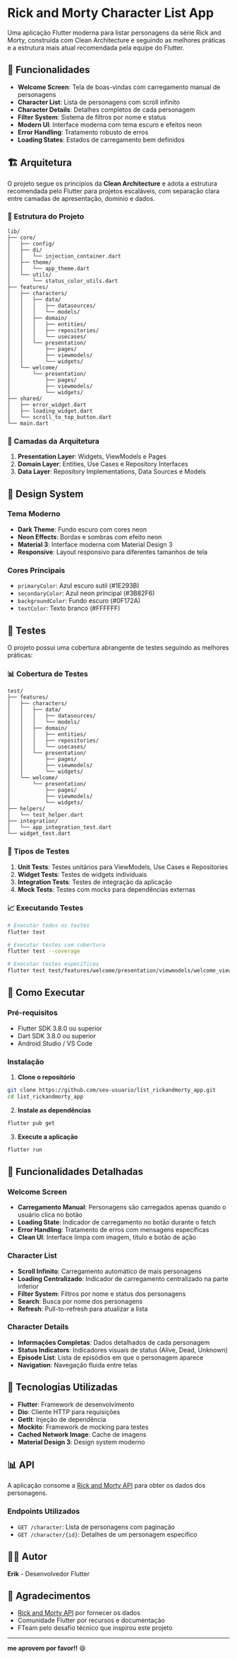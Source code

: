 # Rick and Morty Character List App

Uma aplicação Flutter moderna para listar personagens da série Rick and Morty, construída com Clean Architecture e seguindo as melhores práticas e a estrutura mais atual recomendada pela equipe do Flutter.

## 🚀 Funcionalidades

- **Welcome Screen**: Tela de boas-vindas com carregamento manual de personagens
- **Character List**: Lista de personagens com scroll infinito
- **Character Details**: Detalhes completos de cada personagem
- **Filter System**: Sistema de filtros por nome e status
- **Modern UI**: Interface moderna com tema escuro e efeitos neon
- **Error Handling**: Tratamento robusto de erros
- **Loading States**: Estados de carregamento bem definidos

## 🏗️ Arquitetura

O projeto segue os princípios da **Clean Architecture** e adota a estrutura recomendada pelo Flutter para projetos escaláveis, com separação clara entre camadas de apresentação, domínio e dados.

### 📁 Estrutura do Projeto

```
lib/
├── core/
│   ├── config/
│   ├── di/
│   │   └── injection_container.dart
│   ├── theme/
│   │   └── app_theme.dart
│   └── utils/
│       └── status_color_utils.dart
├── features/
│   ├── characters/
│   │   ├── data/
│   │   │   ├── datasources/
│   │   │   └── models/
│   │   ├── domain/
│   │   │   ├── entities/
│   │   │   ├── repositories/
│   │   │   └── usecases/
│   │   └── presentation/
│   │       ├── pages/
│   │       ├── viewmodels/
│   │       └── widgets/
│   └── welcome/
│       └── presentation/
│           ├── pages/
│           ├── viewmodels/
│           └── widgets/
├── shared/
│   ├── error_widget.dart
│   ├── loading_widget.dart
│   └── scroll_to_top_button.dart
└── main.dart
```

### 🎯 Camadas da Arquitetura

1. **Presentation Layer**: Widgets, ViewModels e Pages
2. **Domain Layer**: Entities, Use Cases e Repository Interfaces
3. **Data Layer**: Repository Implementations, Data Sources e Models

## 🎨 Design System

### Tema Moderno
- **Dark Theme**: Fundo escuro com cores neon
- **Neon Effects**: Bordas e sombras com efeito neon
- **Material 3**: Interface moderna com Material Design 3
- **Responsive**: Layout responsivo para diferentes tamanhos de tela

### Cores Principais
- `primaryColor`: Azul escuro sutil (#1E293B)
- `secondaryColor`: Azul neon principal (#3B82F6)
- `backgroundColor`: Fundo escuro (#0F172A)
- `textColor`: Texto branco (#FFFFFF)

## 🧪 Testes

O projeto possui uma cobertura abrangente de testes seguindo as melhores práticas:

### 📊 Cobertura de Testes

```
test/
├── features/
│   ├── characters/
│   │   ├── data/
│   │   │   ├── datasources/
│   │   │   └── models/
│   │   ├── domain/
│   │   │   ├── entities/
│   │   │   ├── repositories/
│   │   │   └── usecases/
│   │   └── presentation/
│   │       ├── pages/
│   │       ├── viewmodels/
│   │       └── widgets/
│   └── welcome/
│       └── presentation/
│           ├── pages/
│           ├── viewmodels/
│           └── widgets/
├── helpers/
│   └── test_helper.dart
├── integration/
│   └── app_integration_test.dart
└── widget_test.dart
```

### 🎯 Tipos de Testes

1. **Unit Tests**: Testes unitários para ViewModels, Use Cases e Repositories
2. **Widget Tests**: Testes de widgets individuais
3. **Integration Tests**: Testes de integração da aplicação
4. **Mock Tests**: Testes com mocks para dependências externas

### 📈 Executando Testes

```bash
# Executar todos os testes
flutter test

# Executar testes com cobertura
flutter test --coverage

# Executar testes específicos
flutter test test/features/welcome/presentation/viewmodels/welcome_viewmodel_test.dart
```

## 🚀 Como Executar

### Pré-requisitos
- Flutter SDK 3.8.0 ou superior
- Dart SDK 3.8.0 ou superior
- Android Studio / VS Code

### Instalação

1. **Clone o repositório**
```bash
git clone https://github.com/seu-usuario/list_rickandmorty_app.git
cd list_rickandmorty_app
```

2. **Instale as dependências**
```bash
flutter pub get
```

3. **Execute a aplicação**
```bash
flutter run
```

## 📱 Funcionalidades Detalhadas

### Welcome Screen
- **Carregamento Manual**: Personagens são carregados apenas quando o usuário clica no botão
- **Loading State**: Indicador de carregamento no botão durante o fetch
- **Error Handling**: Tratamento de erros com mensagens específicas
- **Clean UI**: Interface limpa com imagem, título e botão de ação

### Character List
- **Scroll Infinito**: Carregamento automático de mais personagens
- **Loading Centralizado**: Indicador de carregamento centralizado na parte inferior
- **Filter System**: Filtros por nome e status dos personagens
- **Search**: Busca por nome dos personagens
- **Refresh**: Pull-to-refresh para atualizar a lista

### Character Details
- **Informações Completas**: Dados detalhados de cada personagem
- **Status Indicators**: Indicadores visuais de status (Alive, Dead, Unknown)
- **Episode List**: Lista de episódios em que o personagem aparece
- **Navigation**: Navegação fluida entre telas

## 🔧 Tecnologias Utilizadas

- **Flutter**: Framework de desenvolvimento
- **Dio**: Cliente HTTP para requisições
- **GetIt**: Injeção de dependência
- **Mockito**: Framework de mocking para testes
- **Cached Network Image**: Cache de imagens
- **Material Design 3**: Design system moderno

## 📊 API

A aplicação consome a [Rick and Morty API](https://rickandmortyapi.com/) para obter os dados dos personagens.

### Endpoints Utilizados
- `GET /character`: Lista de personagens com paginação
- `GET /character/{id}`: Detalhes de um personagem específico

## 👨‍💻 Autor

**Erik** - Desenvolvedor Flutter

## 🙏 Agradecimentos

- [Rick and Morty API](https://rickandmortyapi.com/) por fornecer os dados
- Comunidade Flutter por recursos e documentação
- FTeam pelo desafio técnico que inspirou este projeto

---

**me aprovem por favor!!** 😄
